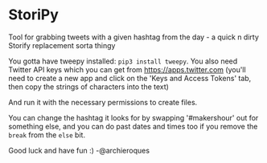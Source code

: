 # StoriPy
Tool for grabbing tweets with a given hashtag from the day - a quick n dirty Storify replacement sorta thingy 

You gotta have tweepy installed: `pip3 install tweepy`. You also need Twitter API keys which you can get from https://apps.twitter.com (you'll need to create a new app and click on the 'Keys and Access Tokens' tab, then copy the strings of characters into the text)

And run it with the necessary permissions to create files. 

You can change the hashtag it looks for by swapping '#makershour' out for something else, and you can do past dates and times too if you remove the `break` from the `else` bit. 

Good luck and have fun :)
-@archieroques
